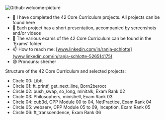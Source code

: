 ![Github-welcome-picture](https://github.com/RanniSch/rannisch/assets/104382315/182ee655-6318-43ba-bf5f-5007b85e9b1d)




- 🔭 I have completed the 42 Core Curriculum projects. All projects can be found here
- 🌱 Each project has a short presentation, accompanied by screenshots and/or videos
- 💬 The various exams of the 42 Core Curriculum can be found in the ‘Exams’ folder
- 📫 How to reach me: [www.linkedin.com/in/ranja-schlotte](www.linkedin.com/in/ranja-schlotte-526514175)
- 😄 Pronouns: she/her

Structure of the 42 Core Curriculum and selected projects:
- Circle 00: Libft
- Circle 01: ft_printf, get_next_line, Born2beroot
- Circle 02: push_swap, so_long, minitalk, Exam Rank 02
- Circle 03: Philosophers, minishell, Exam Rank 03
- Circle 04: cub3d, CPP Module 00 to 04, NetPractice, Exam Rank 04
- Circle 05: webserv, CPP Module 05 to 09, Inception, Exam Rank 05
- Circle 06: ft_transcendence, Exam Rank 06
